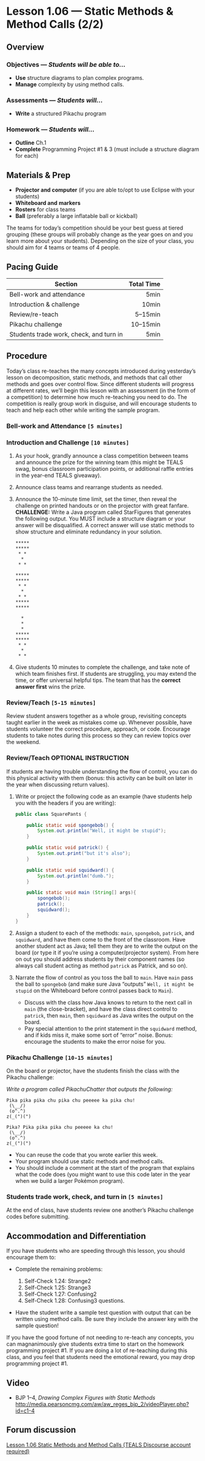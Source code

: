 Lesson 1.06 — Static Methods & Method Calls (2/2)
====================================================================================================

Overview
--------
### Objectives — _Students will be able to…_
- **Use** structure diagrams to plan complex programs.
- **Manage** complexity by using method calls.

### Assessments — _Students will…_
- **Write** a structured Pikachu program

### Homework — _Students will…_
- **Outline** Ch.1
- **Complete** Programming Project #1 & 3 (must include a structure diagram for each)


Materials & Prep
----------------
- **Projector and computer** (if you are able to/opt to use Eclipse with your students)
- **Whiteboard and** **markers**
- **Rosters** for class teams
- **Ball** (preferably a large inflatable ball or kickball)

The teams for today’s competition should be your best guess at tiered grouping (these groups will
probably change as the year goes on and you learn more about your students). Depending on the size
of your class, you should aim for 4 teams or teams of 4 people.


Pacing Guide
------------
| Section                                 | Total Time |
|-----------------------------------------|-----------:|
| Bell-work and attendance                |       5min |
| Introduction & challenge                |      10min |
| Review/re-teach                         |    5–15min |
| Pikachu challenge                       |   10–15min |
| Students trade work, check, and turn in |       5min |


Procedure
---------

Today’s class re-teaches the many concepts introduced during yesterday’s lesson on decomposition,
static methods, and methods that call other methods and goes over control flow. Since different
students will progress at different rates, we’ll begin this lesson with an assessment (in the form
of a competition) to determine how much re-teaching you need to do. The competition is really group
work in disguise, and will encourage students to teach and help each other while writing the sample
program.

### Bell-work and Attendance `[5 minutes]`

### Introduction and Challenge `[10 minutes]`

1. As your hook, grandly announce a class competition between teams and announce the prize for the
  winning team (this might be TEALS swag, bonus classroom participation points, or additional raffle
  entries in the year-end TEALS giveaway).

2. Announce class teams and rearrange students as needed.

3. Announce the 10-minute time limit, set the timer, then reveal the challenge on printed handouts
  or on the projector with great fanfare. **CHALLENGE:** Write a Java program called StarFigures
  that generates the following output. You MUST include a structure diagram or your answer will be
  disqualified. A correct answer will use static methods to show structure and eliminate redundancy
  in your solution.

    ```
    *****
    *****
     * *
      *
     * *

    *****
    *****
     * *
      *
     * *
    *****
    *****

      *
      *
      *
    *****
    *****
     * *
      *
     * *
    ```

4. Give students 10 minutes to complete the challenge, and take note of which team finishes first.
  If students are struggling, you may extend the time, or offer universal helpful tips. The team
  that has the **correct answer first** wins the prize.

### Review/Teach `[5-15 minutes]`

Review student answers together as a whole group, revisiting concepts taught earlier in the week as
mistakes come up. Whenever possible, have students volunteer the correct procedure, approach, or
code. Encourage students to take notes during this process so they can review topics over the
weekend.

### Review/Teach **OPTIONAL INSTRUCTION**

If students are having trouble understanding the flow of control, you can do this physical activity
with them (bonus: this activity can be built on later in the year when discussing return values).

1. Write or project the following code as an example (have students help you with the headers if you
  are writing):

    ``` Java
    public class SquarePants {

        public static void spongebob() {
            System.out.println("Well, it might be stupid");
        }

        public static void patrick() {
            System.out.print("but it's also");
        }

        public static void squidward() {
            System.out.println("dumb.");
        }

        public static void main (String[] args){
            spongebob();
            patrick();
            squidward();
        }
    }
    ```

2. Assign a student to each of the methods: `main`, `spongebob`, `patrick`, and `squidward`, and
  have them come to the front of the classroom. Have another student act as Java; tell them they are
  to write the output on the board (or type it if you’re using a computer/projector system). From
  here on out you should address students by their component names (so always call student acting as
  method `patrick` as Patrick, and so on).

3. Narrate the flow of control as you toss the ball to `main`. Have `main` pass the ball to
  `spongebob` (and make sure Java “outputs” `Well, it might be stupid` on the Whiteboard before
  control passes back to `Main`).
    - Discuss with the class how Java knows to return to the next call in `main` (the
      close-bracket), and have the class direct control to `patrick`, then `main`, then `squidward`
      as Java writes the output on the board.
    - Pay special attention to the print statement in the `squidward` method, and if kids miss it,
      make some sort of “error” noise. Bonus: encourage the students to make the error noise for
      you.

### Pikachu Challenge `[10-15 minutes]`
On the board or projector, have the students finish the class with the Pikachu challenge:

_Write a program called PikachuChatter that outputs the following:_

```
Pika pika pika chu pika chu peeeee ka pika chu!
 (\__/)
 (o^.^)
z(_(")(")

Pika? Pika pika pika chu peeeee ka chu!
 (\__/)
 (o^.^)
z(_(")(")
```

- You can reuse the code that you wrote earlier this week.
- Your program should use static methods and method calls.
- You should include a comment at the start of the program that explains what the code does (you
  might want to use this code later in the year when we build a larger Pokémon program).

### Students trade work, check, and turn in `[5 minutes]`
At the end of class, have students review one another’s Pikachu challenge codes before submitting.


Accommodation and Differentiation
---------------------------------
If you have students who are speeding through this lesson, you should encourage them to:

- Complete the remaining problems:
    1. Self-Check 1.24: Strange2
    2. Self-Check 1.25: Strange3
    3. Self-Check 1.27: Confusing2
    4. Self-Check 1.28: Confusing3
  questions.

- Have the student write a sample test question with output that can be written using method
  calls. Be sure they include the answer key with the sample question!

If you have the good fortune of not needing to re-teach any concepts, you can magnanimously give
students extra time to start on the homework programming project \#1. If you are doing a lot of
re-teaching during this class, and you feel that students need the emotional reward, you may drop
programming project \#1.


Video
-----
- BJP 1–4, _Drawing Complex Figures with Static Methods_<br>
  <http://media.pearsoncmg.com/aw/aw_reges_bjp_2/videoPlayer.php?id=c1-4>


Forum discussion
---------------------------
[Lesson 1.06 Static Methods and Method Calls (TEALS Discourse account required)](http://forums.tealsk12.org/c/ap-cs-a-unit-1/1-05-static-methods-method-calls)
